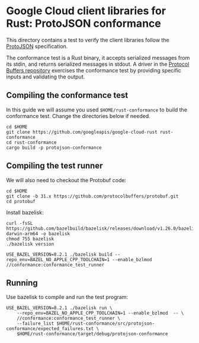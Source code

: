 # Google Cloud client libraries for Rust: ProtoJSON conformance

This directory contains a test to verify the client libraries follow the
[ProtoJSON] specification.

The conformance test is a Rust binary, it accepts serialized messages from its
stdin, and returns serialized messages in stdout. A driver in the
[Protocol Buffers repository] exercises the conformance test by providing
specific inputs and validating the output.

## Compiling the conformance test

In this guide we will assume you used `$HOME/rust-conformance` to build the
conformance test. Change the directories below if needed.

```shell
cd $HOME
git clone https://github.com/googleapis/google-cloud-rust rust-conformance
cd rust-conformance
cargo build -p protojson-conformance
```

## Compiling the test runner

We will also need to checkout the Protobuf code:

```shell
cd $HOME
git clone -b 31.x https://github.com/protocolbuffers/protobuf.git
cd protobuf
```

Install bazelisk:

```shell
curl -fsSL https://github.com/bazelbuild/bazelisk/releases/download/v1.26.0/bazelisk-darwin-arm64 -o bazelisk
chmod 755 bazelisk
./bazelisk version
```

```shell
USE_BAZEL_VERSION=8.2.1 ./bazelisk build --repo_env=BAZEL_NO_APPLE_CPP_TOOLCHAIN=1 --enable_bzlmod  //conformance:conformance_test_runner
```

## Running

Use bazelisk to compile and run the test program:

```shell
USE_BAZEL_VERSION=8.2.1 ./bazelisk run \
    --repo_env=BAZEL_NO_APPLE_CPP_TOOLCHAIN=1 --enable_bzlmod  -- \
    //conformance:conformance_test_runner \
    --failure_list $HOME/rust-conformance/src/protojson-conformance/expected_failures.txt \
    $HOME/rust-conformance/target/debug/protojson-conformance
```

[protocol buffers repository]: https://github.com/protocolbuffers/protobuf/blob/main/conformance/README.md
[protojson]: https://protobuf.dev/programming-guides/json/
